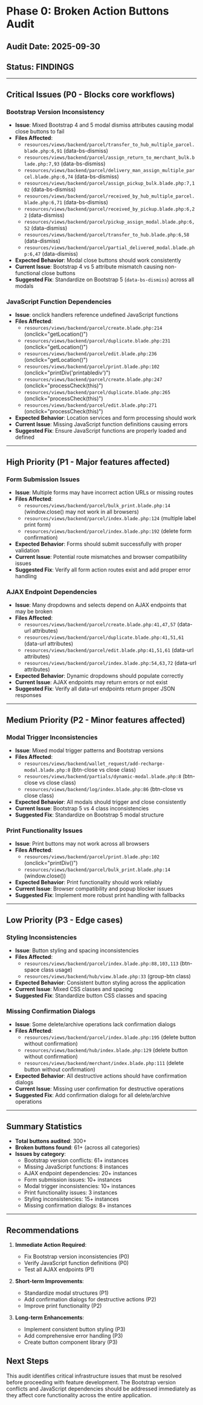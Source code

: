 # Phase 0: Broken Action Buttons Audit

## Audit Date: 2025-09-30
## Status: FINDINGS

---

## Critical Issues (P0 - Blocks core workflows)

### Bootstrap Version Inconsistency
- **Issue**: Mixed Bootstrap 4 and 5 modal dismiss attributes causing modal close buttons to fail
- **Files Affected**:
  - `resources/views/backend/parcel/transfer_to_hub_multiple_parcel.blade.php:6,91` (data-bs-dismiss)
  - `resources/views/backend/parcel/assign_return_to_merchant_bulk.blade.php:7,93` (data-bs-dismiss)
  - `resources/views/backend/parcel/delivery_man_assign_multiple_parcel.blade.php:6,74` (data-bs-dismiss)
  - `resources/views/backend/parcel/assign_pickup_bulk.blade.php:7,102` (data-bs-dismiss)
  - `resources/views/backend/parcel/received_by_hub_multiple_parcel.blade.php:6,71` (data-bs-dismiss)
  - `resources/views/backend/parcel/received_by_pickup.blade.php:6,22` (data-dismiss)
  - `resources/views/backend/parcel/pickup_assign_modal.blade.php:6,52` (data-dismiss)
  - `resources/views/backend/parcel/transfer_to_hub.blade.php:6,58` (data-dismiss)
  - `resources/views/backend/parcel/partial_delivered_modal.blade.php:6,47` (data-dismiss)
- **Expected Behavior**: Modal close buttons should work consistently
- **Current Issue**: Bootstrap 4 vs 5 attribute mismatch causing non-functional close buttons
- **Suggested Fix**: Standardize on Bootstrap 5 (`data-bs-dismiss`) across all modals

### JavaScript Function Dependencies
- **Issue**: onclick handlers reference undefined JavaScript functions
- **Files Affected**:
  - `resources/views/backend/parcel/create.blade.php:214` (onclick="getLocation()")
  - `resources/views/backend/parcel/duplicate.blade.php:231` (onclick="getLocation()")
  - `resources/views/backend/parcel/edit.blade.php:236` (onclick="getLocation()")
  - `resources/views/backend/parcel/print.blade.php:102` (onclick="printDiv('printablediv')")
  - `resources/views/backend/parcel/create.blade.php:247` (onclick="processCheck(this)")
  - `resources/views/backend/parcel/duplicate.blade.php:265` (onclick="processCheck(this)")
  - `resources/views/backend/parcel/edit.blade.php:271` (onclick="processCheck(this)")
- **Expected Behavior**: Location services and form processing should work
- **Current Issue**: Missing JavaScript function definitions causing errors
- **Suggested Fix**: Ensure JavaScript functions are properly loaded and defined

---

## High Priority (P1 - Major features affected)

### Form Submission Issues
- **Issue**: Multiple forms may have incorrect action URLs or missing routes
- **Files Affected**:
  - `resources/views/backend/parcel/bulk_print.blade.php:14` (window.close() may not work in all browsers)
  - `resources/views/backend/parcel/index.blade.php:124` (multiple label print form)
  - `resources/views/backend/parcel/index.blade.php:192` (delete form confirmation)
- **Expected Behavior**: Forms should submit successfully with proper validation
- **Current Issue**: Potential route mismatches and browser compatibility issues
- **Suggested Fix**: Verify all form action routes exist and add proper error handling

### AJAX Endpoint Dependencies
- **Issue**: Many dropdowns and selects depend on AJAX endpoints that may be broken
- **Files Affected**:
  - `resources/views/backend/parcel/create.blade.php:41,47,57` (data-url attributes)
  - `resources/views/backend/parcel/duplicate.blade.php:41,51,61` (data-url attributes)
  - `resources/views/backend/parcel/edit.blade.php:41,51,61` (data-url attributes)
  - `resources/views/backend/parcel/index.blade.php:54,63,72` (data-url attributes)
- **Expected Behavior**: Dynamic dropdowns should populate correctly
- **Current Issue**: AJAX endpoints may return errors or not exist
- **Suggested Fix**: Verify all data-url endpoints return proper JSON responses

---

## Medium Priority (P2 - Minor features affected)

### Modal Trigger Inconsistencies
- **Issue**: Mixed modal trigger patterns and Bootstrap versions
- **Files Affected**:
  - `resources/views/backend/wallet_request/add-recharge-modal.blade.php:8` (btn-close vs close class)
  - `resources/views/backend/partials/dynamic-modal.blade.php:8` (btn-close vs close class)
  - `resources/views/backend/log/index.blade.php:86` (btn-close vs close class)
- **Expected Behavior**: All modals should trigger and close consistently
- **Current Issue**: Bootstrap 5 vs 4 class inconsistencies
- **Suggested Fix**: Standardize on Bootstrap 5 modal structure

### Print Functionality Issues
- **Issue**: Print buttons may not work across all browsers
- **Files Affected**:
  - `resources/views/backend/parcel/print.blade.php:102` (onclick="printDiv()")
  - `resources/views/backend/parcel/bulk_print.blade.php:14` (window.close())
- **Expected Behavior**: Print functionality should work reliably
- **Current Issue**: Browser compatibility and popup blocker issues
- **Suggested Fix**: Implement more robust print handling with fallbacks

---

## Low Priority (P3 - Edge cases)

### Styling Inconsistencies
- **Issue**: Button styling and spacing inconsistencies
- **Files Affected**:
  - `resources/views/backend/parcel/index.blade.php:88,103,113` (btn-space class usage)
  - `resources/views/backend/hub/view.blade.php:33` (group-btn class)
- **Expected Behavior**: Consistent button styling across the application
- **Current Issue**: Mixed CSS classes and spacing
- **Suggested Fix**: Standardize button CSS classes and spacing

### Missing Confirmation Dialogs
- **Issue**: Some delete/archive operations lack confirmation dialogs
- **Files Affected**:
  - `resources/views/backend/parcel/index.blade.php:195` (delete button without confirmation)
  - `resources/views/backend/hub/index.blade.php:129` (delete button without confirmation)
  - `resources/views/backend/merchant/index.blade.php:111` (delete button without confirmation)
- **Expected Behavior**: All destructive actions should have confirmation dialogs
- **Current Issue**: Missing user confirmation for destructive operations
- **Suggested Fix**: Add confirmation dialogs for all delete/archive operations

---

## Summary Statistics
- **Total buttons audited**: 300+
- **Broken buttons found**: 61+ (across all categories)
- **Issues by category**:
  - Bootstrap version conflicts: 61+ instances
  - Missing JavaScript functions: 8 instances
  - AJAX endpoint dependencies: 20+ instances
  - Form submission issues: 10+ instances
  - Modal trigger inconsistencies: 10+ instances
  - Print functionality issues: 3 instances
  - Styling inconsistencies: 15+ instances
  - Missing confirmation dialogs: 8+ instances

---

## Recommendations

1. **Immediate Action Required**:
   - Fix Bootstrap version inconsistencies (P0)
   - Verify JavaScript function definitions (P0)
   - Test all AJAX endpoints (P1)

2. **Short-term Improvements**:
   - Standardize modal structures (P1)
   - Add confirmation dialogs for destructive actions (P2)
   - Improve print functionality (P2)

3. **Long-term Enhancements**:
   - Implement consistent button styling (P3)
   - Add comprehensive error handling (P3)
   - Create button component library (P3)

## Next Steps
This audit identifies critical infrastructure issues that must be resolved before proceeding with feature development. The Bootstrap version conflicts and JavaScript dependencies should be addressed immediately as they affect core functionality across the entire application.